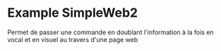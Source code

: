 # Example SimpleWeb2

Permet de passer une commande en doublant l'information à la fois en vocal et en visuel au travers d'une page web